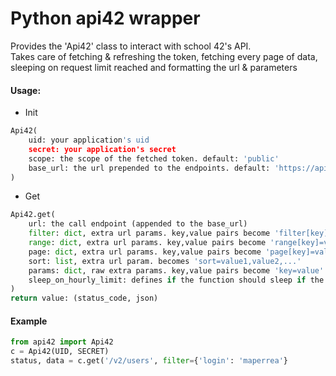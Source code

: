 # Python api42 wrapper

Provides the 'Api42' class to interact with school 42's API. \
Takes care of fetching & refreshing the token, fetching every page of data, sleeping on request limit reached and formatting the url & parameters

#### Usage:
* Init
```python
Api42(
	uid: your application's uid
	secret: your application's secret
	scope: the scope of the fetched token. default: 'public'
	base_url: the url prepended to the endpoints. default: 'https://api.intra.42.fr'
)
```
* Get
```python
Api42.get(
	url: the call endpoint (appended to the base_url)
	filter: dict, extra url params. key,value pairs become 'filter[key]=value'
	range: dict, extra url params. key,value pairs become 'range[key]=value'
	page: dict, extra url params. key,value pairs become 'page[key]=value'
	sort: list, extra url param. becomes 'sort=value1,value2,...'
	params: dict, raw extra params. key,value pairs become 'key=value'
	sleep_on_hourly_limit: defines if the function should sleep if the hourly limit is reached. default: False
)
return value: (status_code, json)
```
#### Example
```python
from api42 import Api42
c = Api42(UID, SECRET)
status, data = c.get('/v2/users', filter={'login': 'maperrea'}
```
